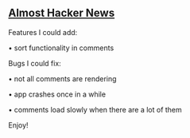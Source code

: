 ## <a href="http://kimhjona.github.io/hacker-news">Almost Hacker News</a>

<a href='http://kimhjona.github.io/almost-hacker-news'></a>

<p>Features I could add:</p>
<p>• sort functionality in comments</p>

<p>Bugs I could fix:</p>
<p>• not all comments are rendering</p>
<p>• app crashes once in a while</p>
<p>• comments load slowly when there are a lot of them</p>

Enjoy!
